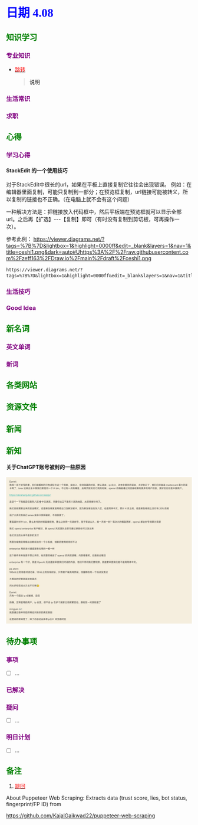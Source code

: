 ## <font color = blue face=楷体 size=6>日期 4.08 </font>

## <font color = green>知识学习 </font>
### <font color = purple>专业知识 </font>
+ <a id = "01-1">  [<font color = red>跳转</font>](#01-2)
   > <font color = o> 说明 </font>
### <font color = purple>生活常识 </font>

### <font color = purple>求职 </font>



## <font color = green>心得 </font>
### <font color = purple>学习心得 </font>
#### StackEdit 的一个使用技巧
对于StackEdit中很长的url，如果在平板上直接复制它往往会出现错误。
例如：在编辑器里面复制，可能只复制到一部分；在预览框复制，url链接可能被转义，所以复制的链接也不正确。（在电脑上就不会有这个问题）

一种解决方法是：把链接放入代码框中，然后平板端在预览框就可以显示全部url。之后再【扩选】---【复制】即可（有时没有复制到剪切板，可再操作一次）。

参考此例：
https://viewer.diagrams.net/?tags=%7B%7D&lightbox=1&highlight=0000ff&edit=_blank&layers=1&nav=1&title=ceshi1.png&dark=auto#Uhttps%3A%2F%2Fraw.githubusercontent.com%2Fzeff163%2FDraw.io%2Fmain%2Fdraft%2Fceshi1.png

```
https://viewer.diagrams.net/?tags=%7B%7D&lightbox=1&highlight=0000ff&edit=_blank&layers=1&nav=1&title=ceshi1.png&dark=auto#Uhttps%3A%2F%2Fraw.githubusercontent.com%2Fzeff163%2FDraw.io%2Fmain%2Fdraft%2Fceshi1.png
```

### <font color = purple>生活技巧 </font>

### <font color = purple>Good Idea </font>



## <font color = green>新名词 </font>
### <font color = purple>英文单词 </font>
### <font color = purple>新词 </font>



## <font color = green>各类网站 </font>


## <font color = green>资源文件 </font>


## <font color = green>新闻 </font>


## <font color = green>新知 </font>
####  关于ChatGPT账号被封的一些原因  
<img src="../picture/4.08/001.jpg">

## <font color = green>待办事项 </font>
### <font color = purple>事项 </font>
- [ ] ...
### <font color = purple>已解决 </font>
### <font color = purple>疑问 </font>
- [ ] ...
### <font color = purple>明日计划 </font>
- [ ] ...


## <font color = green>备注 </font>
  1. <a id ="01-2">[<font color = red>跳回</font>](#01-1)

About
Puppeteer Web Scraping: Extracts data (trust score, lies, bot status, fingerprint/FP ID) from

https://github.com/KajalGaikwad22/puppeteer-web-scraping
<!--stackedit_data:
eyJoaXN0b3J5IjpbMTYwNDY3MjkyOSwxMzY3OTU0OTQ2LC0yNT
YwOTY0MTYsLTEzNDc3NjY0MzYsMzcxOTM4ODQ2LDEzNjc5NTQ5
NDYsLTMyNTk2MDEwNSwxMjI1MzgwOTQxXX0=
-->